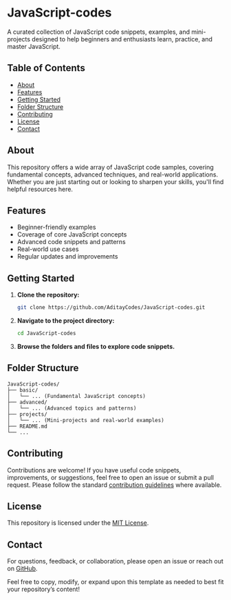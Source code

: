 # JavaScript-codes

A curated collection of JavaScript code snippets, examples, and mini-projects designed to help beginners and enthusiasts learn, practice, and master JavaScript.

## Table of Contents

- [About](#about)
- [Features](#features)
- [Getting Started](#getting-started)
- [Folder Structure](#folder-structure)
- [Contributing](#contributing)
- [License](#license)
- [Contact](#contact)

## About

This repository offers a wide array of JavaScript code samples, covering fundamental concepts, advanced techniques, and real-world applications. Whether you are just starting out or looking to sharpen your skills, you'll find helpful resources here.

## Features

- Beginner-friendly examples
- Coverage of core JavaScript concepts
- Advanced code snippets and patterns
- Real-world use cases
- Regular updates and improvements

## Getting Started

1. **Clone the repository:**
   ```sh
   git clone https://github.com/AditayCodes/JavaScript-codes.git
   ```
2. **Navigate to the project directory:**
   ```sh
   cd JavaScript-codes
   ```
3. **Browse the folders and files to explore code snippets.**

## Folder Structure

```
JavaScript-codes/
├── basic/
│   └── ... (Fundamental JavaScript concepts)
├── advanced/
│   └── ... (Advanced topics and patterns)
├── projects/
│   └── ... (Mini-projects and real-world examples)
├── README.md
└── ...
```

## Contributing

Contributions are welcome! If you have useful code snippets, improvements, or suggestions, feel free to open an issue or submit a pull request. Please follow the standard [contribution guidelines](https://github.com/AditayCodes/Js-codes/blob/main/CONTRIBUTING.md) where available.

## License

This repository is licensed under the [MIT License](LICENSE).

## Contact

For questions, feedback, or collaboration, please open an issue or reach out on [GitHub](https://github.com/AditayCodes).

Feel free to copy, modify, or expand upon this template as needed to best fit your repository’s content!
